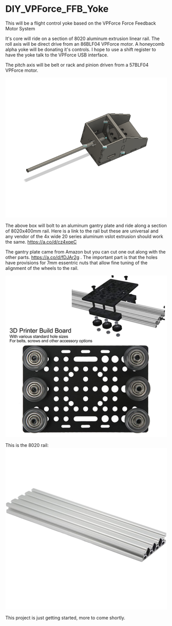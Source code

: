 # DIY_VPForce_FFB_Yoke
This will be a flight control yoke based on the VPForce Force Feedback Motor System

It's core will ride on a section of 8020 aluminum extrusion linear rail. 
The roll axis will be direct drive from an 86BLF04 VPForce motor. A honeycomb alpha yoke will be donating it's controls. I hope to use a shift register to have the yoke talk to the VPForce USB interface. 

The pitch axis will be belt or rack and pinion driven from a 57BLF04 VPForce motor.

![image](First_assembly.png) 

The above box will bolt to an aluminum gantry plate and ride along a section of 8020x400mm rail. Here is a link to the rail but these are universal and any vendor of the 4x wide 20 series aluminum vslot extrusion should work the same. https://a.co/d/cz4xqeC

The gantry plate came from Amazon but you can cut one out along with the other parts. https://a.co/d/fDJAr2g . The important part is that the holes have provisions for 7mm essentric nuts that allow fine tuning of the alignment of the wheels to the rail.

![image](2080_Gantry.jpg)

This is the 8020 rail: 
![image](2080_Rail.jpg)

This project is just getting started, more to come shortly. 
